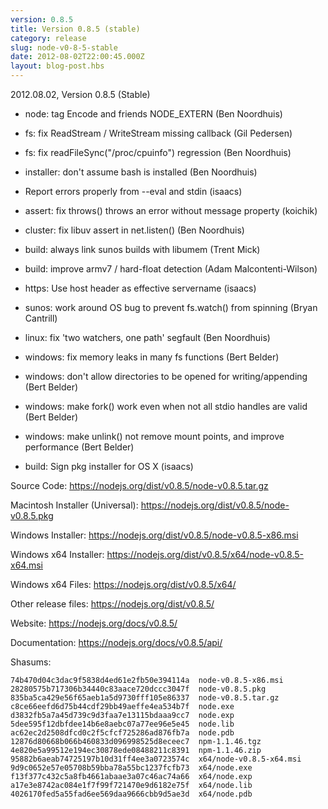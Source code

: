 ```yaml
---
version: 0.8.5
title: Version 0.8.5 (stable)
category: release
slug: node-v0-8-5-stable
date: 2012-08-02T22:00:45.000Z
layout: blog-post.hbs
---
```


2012.08.02, Version 0.8.5 (Stable)

- node: tag Encode and friends NODE_EXTERN (Ben Noordhuis)

- fs: fix ReadStream / WriteStream missing callback (Gil Pedersen)

- fs: fix readFileSync("/proc/cpuinfo") regression (Ben Noordhuis)

- installer: don't assume bash is installed (Ben Noordhuis)

- Report errors properly from --eval and stdin (isaacs)

- assert: fix throws() throws an error without message property (koichik)

- cluster: fix libuv assert in net.listen() (Ben Noordhuis)

- build: always link sunos builds with libumem (Trent Mick)

- build: improve armv7 / hard-float detection (Adam Malcontenti-Wilson)

- https: Use host header as effective servername (isaacs)

- sunos: work around OS bug to prevent fs.watch() from spinning (Bryan Cantrill)

- linux: fix 'two watchers, one path' segfault (Ben Noordhuis)

- windows: fix memory leaks in many fs functions (Bert Belder)

- windows: don't allow directories to be opened for writing/appending (Bert Belder)

- windows: make fork() work even when not all stdio handles are valid (Bert Belder)

- windows: make unlink() not remove mount points, and improve performance (Bert Belder)

- build: Sign pkg installer for OS X (isaacs)

Source Code: https://nodejs.org/dist/v0.8.5/node-v0.8.5.tar.gz

Macintosh Installer (Universal): https://nodejs.org/dist/v0.8.5/node-v0.8.5.pkg

Windows Installer: https://nodejs.org/dist/v0.8.5/node-v0.8.5-x86.msi

Windows x64 Installer: https://nodejs.org/dist/v0.8.5/x64/node-v0.8.5-x64.msi

Windows x64 Files: https://nodejs.org/dist/v0.8.5/x64/

Other release files: https://nodejs.org/dist/v0.8.5/

Website: https://nodejs.org/docs/v0.8.5/

Documentation: https://nodejs.org/docs/v0.8.5/api/

Shasums:

```
74b470d04c3dac9f5838d4ed61e2fb50e394114a  node-v0.8.5-x86.msi
28280575b717306b34440c83aace720dccc3047f  node-v0.8.5.pkg
835ba5ca429e56f65aeb1a5d9730fff105e86337  node-v0.8.5.tar.gz
c8ce66eefd6d75b44cdf29bb49aeffe4ea534b7f  node.exe
d3832fb5a7a45d739c9d3faa7e13115bdaaa9cc7  node.exp
5dee595f12dbfdee14b6e8aebc07a77ee96e5e45  node.lib
ac62ec2d2508dfcd0c2f5cfcf725286ad876fb7a  node.pdb
12876d80668b066b460833d096998525d8eceec7  npm-1.1.46.tgz
4e820e5a99512e194ec30878ede08488211c8391  npm-1.1.46.zip
95882b6aeab74725197b10d31ff4ee3a0723574c  x64/node-v0.8.5-x64.msi
9d9c0652e57e05708b59bba78a55bc1237fcfb73  x64/node.exe
f13f377c432c5a8fb4661abaae3a07c46ac74a66  x64/node.exp
a17e3e8742ac084e1f7f99f721470e9d6182e75f  x64/node.lib
4026170fed5a55fad6ee569daa9666cbb9d5ae3d  x64/node.pdb
```
